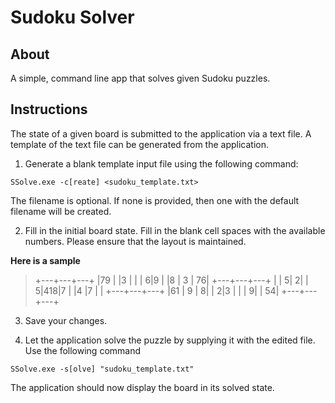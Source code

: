 # Sudoku Solver

## About
A simple, command line app that solves given Sudoku puzzles.

## Instructions
The state of a given board is submitted to the application via a text file.
A template of the text file can be generated from the application.


1. Generate a blank template input file using the following command:
```
SSolve.exe -c[reate] <sudoku_template.txt>
```

The filename is optional. If none is provided, then one with the default filename will be created.

2. Fill in the initial board state.
Fill in the blank cell spaces with the available numbers.
Please ensure that the layout is maintained.

**Here is a sample**
>+---+---+---+
>|79 |   |3  |
>|   |  6|9  |
>|8  | 3 | 76|
>+---+---+---+
>|   |  5|  2|
>|  5|418|7  |
>|4  |7  |   |
>+---+---+---+
>|61 | 9 |  8|
>|  2|3  |   |
>|  9|   | 54|
>+---+---+---+

3. Save your changes.

4. Let the application solve the puzzle by supplying it with the edited file.
Use the following command
```
SSolve.exe -s[olve] "sudoku_template.txt"
```


The application should now display the board in its solved state.